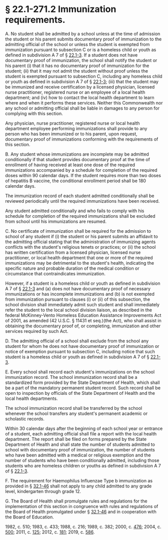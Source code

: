 # § 22.1-271.2 Immunization requirements.

<p>A. No student shall be admitted by a school unless at the time of admission the student or his parent submits documentary proof of immunization to the admitting official of the school or unless the student is exempted from immunization pursuant to subsection C or is a homeless child or youth as defined in subdivision A 7 of § <a href='/vacode/22.1-3/'>22.1-3</a>. If a student does not have documentary proof of immunization, the school shall notify the student or his parent (i) that it has no documentary proof of immunization for the student; (ii) that it may not admit the student without proof unless the student is exempted pursuant to subsection C, including any homeless child or youth as defined in subdivision A 7 of § <a href='/vacode/22.1-3/'>22.1-3</a>; (iii) that the student may be immunized and receive certification by a licensed physician, licensed nurse practitioner, registered nurse or an employee of a local health department; and (iv) how to contact the local health department to learn where and when it performs these services. Neither this Commonwealth nor any school or admitting official shall be liable in damages to any person for complying with this section.</p><p>Any physician, nurse practitioner, registered nurse or local health department employee performing immunizations shall provide to any person who has been immunized or to his parent, upon request, documentary proof of immunizations conforming with the requirements of this section.</p><p>B. Any student whose immunizations are incomplete may be admitted conditionally if that student provides documentary proof at the time of enrollment of having received at least one dose of the required immunizations accompanied by a schedule for completion of the required doses within 90 calendar days. If the student requires more than two doses of hepatitis B vaccine, the conditional enrollment period shall be 180 calendar days.</p><p>The immunization record of each student admitted conditionally shall be reviewed periodically until the required immunizations have been received.</p><p>Any student admitted conditionally and who fails to comply with his schedule for completion of the required immunizations shall be excluded from school until his immunizations are resumed.</p><p>C. No certificate of immunization shall be required for the admission to school of any student if (i) the student or his parent submits an affidavit to the admitting official stating that the administration of immunizing agents conflicts with the student's religious tenets or practices; or (ii) the school has written certification from a licensed physician, licensed nurse practitioner, or local health department that one or more of the required immunizations may be detrimental to the student's health, indicating the specific nature and probable duration of the medical condition or circumstance that contraindicates immunization.</p><p>However, if a student is a homeless child or youth as defined in subdivision A 7 of § <a href='/vacode/22.1-3/'>22.1-3</a> and (a) does not have documentary proof of necessary immunizations or has incomplete immunizations and (b) is not exempted from immunization pursuant to clauses (i) or (ii) of this subsection, the school division shall immediately admit such student and shall immediately refer the student to the local school division liaison, as described in the federal McKinney-Vento Homeless Education Assistance Improvements Act of 2001, as amended (42 U.S.C. § 11431 et seq.)(the Act), who shall assist in obtaining the documentary proof of, or completing, immunization and other services required by such Act.</p><p>D. The admitting official of a school shall exclude from the school any student for whom he does not have documentary proof of immunization or notice of exemption pursuant to subsection C, including notice that such student is a homeless child or youth as defined in subdivision A 7 of § <a href='/vacode/22.1-3/'>22.1-3</a>.</p><p>E. Every school shall record each student's immunizations on the school immunization record. The school immunization record shall be a standardized form provided by the State Department of Health, which shall be a part of the mandatory permanent student record. Such record shall be open to inspection by officials of the State Department of Health and the local health departments.</p><p>The school immunization record shall be transferred by the school whenever the school transfers any student's permanent academic or scholastic records.</p><p>Within 30 calendar days after the beginning of each school year or entrance of a student, each admitting official shall file a report with the local health department. The report shall be filed on forms prepared by the State Department of Health and shall state the number of students admitted to school with documentary proof of immunization, the number of students who have been admitted with a medical or religious exemption and the number of students who have been conditionally admitted, including those students who are homeless children or youths as defined in subdivision A 7 of § <a href='/vacode/22.1-3/'>22.1-3</a>.</p><p>F. The requirement for Haemophilus Influenzae Type b immunization as provided in § <a href='/vacode/32.1-46/'>32.1-46</a> shall not apply to any child admitted to any grade level, kindergarten through grade 12.</p><p>G. The Board of Health shall promulgate rules and regulations for the implementation of this section in congruence with rules and regulations of the Board of Health promulgated under § <a href='/vacode/32.1-46/'>32.1-46</a> and in cooperation with the Board of Education.</p><p>1982, c. 510; 1983, c. 433; 1988, c. 216; 1989, c. 382; 2000, c. <a href='http://lis.virginia.gov/cgi-bin/legp604.exe?001+ful+CHAP0476'>476</a>; 2004, c. <a href='http://lis.virginia.gov/cgi-bin/legp604.exe?041+ful+CHAP0500'>500</a>; 2011, c. <a href='http://lis.virginia.gov/cgi-bin/legp604.exe?111+ful+CHAP0125'>125</a>; 2012, c. <a href='http://lis.virginia.gov/cgi-bin/legp604.exe?121+ful+CHAP0181'>181</a>; 2019, c. <a href='http://lis.virginia.gov/cgi-bin/legp604.exe?191+ful+CHAP0586'>586</a>.</p>